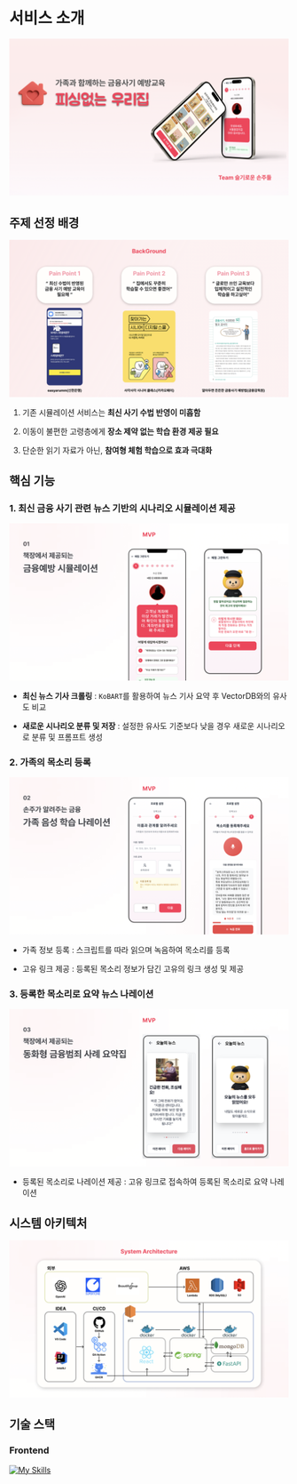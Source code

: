 # 서비스 소개

![표지](docs/서비스표지.png)

## 주제 선정 배경

![선정배경](docs/주제선정배경.png)

1. 기존 시뮬레이션 서비스는 **최신 사기 수법 반영이 미흡함**

2. 이동이 불편한 고령층에게 **장소 제약 없는 학습 환경 제공 필요**

3. 단순한 읽기 자료가 아닌, **참여형 체험 학습으로 효과 극대화**

## 핵심 기능

### 1. 최신 금융 사기 관련 뉴스 기반의 시나리오 시뮬레이션 제공

![주요기능1](docs/MVP1.png)

- **최신 뉴스 기사 크롤링** : `KoBART`를 활용하여 뉴스 기사 요약 후 VectorDB와의 유사도 비교

- **새로운 시나리오 분류 및 저장** : 설정한 유사도 기준보다 낮을 경우 새로운 시나리오로 분류 및 프롬프트 생성

### 2. 가족의 목소리 등록

![주요기능2](docs/MVP2.png)

- 가족 정보 등록 : 스크립트를 따라 읽으며 녹음하여 목소리를 등록

- 고유 링크 제공 : 등록된 목소리 정보가 담긴 고유의 링크 생성 및 제공

### 3. 등록한 목소리로 요약 뉴스 나레이션

![주요기능3](docs/MVP3.png)

- 등록된 목소리로 나레이션 제공 : 고유 링크로 접속하여 등록된 목소리로 요약 나레이션

## 시스템 아키텍처

![시스템아키텍처](docs/시스템아키텍처.png)

## 기술 스택

### Frontend

[![My Skills](https://skillicons.dev/icons?i=react,javascript,tailwind,vite,npm)](https://skillicons.dev)
